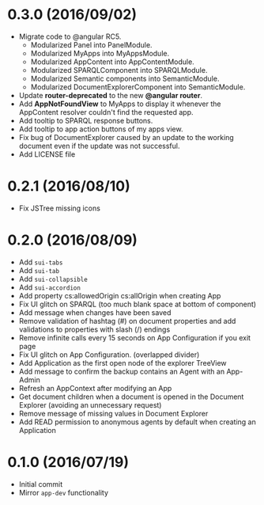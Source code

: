 # 0.3.0 (2016/09/02)

- Migrate code to @angular RC5.
    - Modularized Panel into PanelModule.
    - Modularized MyApps into MyAppsModule.
    - Modularized AppContent into AppContentModule.
    - Modularized SPARQLComponent into SPARQLModule.
    - Modularized Semantic components into SemanticModule.
    - Modularized DocumentExplorerComponent into SemanticModule.
- Update **router-deprecated** to the new **@angular router**.
- Add **AppNotFoundView** to MyApps to display it whenever the AppContent resolver couldn't find the requested app.
- Add tooltip to SPARQL response buttons.
- Add tooltip to app action buttons of  my apps view.
- Fix bug of DocumentExplorer caused by an update to the working document even if the update was not successful.
- Add LICENSE file

# 0.2.1 (2016/08/10)

- Fix JSTree missing icons

# 0.2.0 (2016/08/09)

- Add `sui-tabs`
- Add `sui-tab`
- Add `sui-collapsible`
- Add `sui-accordion`
- Add property cs:allowedOrigin cs:allOrigin when creating App
- Fix UI glitch on SPARQL (too much blank space at bottom of component)
- Add message when changes have been saved
- Remove validation of hashtag (#) on document properties and add validations to properties with slash (/) endings
- Remove infinite calls every 15 seconds on App Configuration if you exit page
- Fix UI glitch on App Configuration. (overlapped divider)
- Add Application as the first open node of the explorer TreeView
- Add message to confirm the backup contains an Agent with an App-Admin
- Refresh an AppContext after modifying an App
- Get document children when a document is opened in the Document Explorer (avoiding an unnecessary request)
- Remove message of missing values in Document Explorer
- Add READ permission to anonymous agents by default when creating an Application

# 0.1.0 (2016/07/19)

- Initial commit
- Mirror `app-dev` functionality